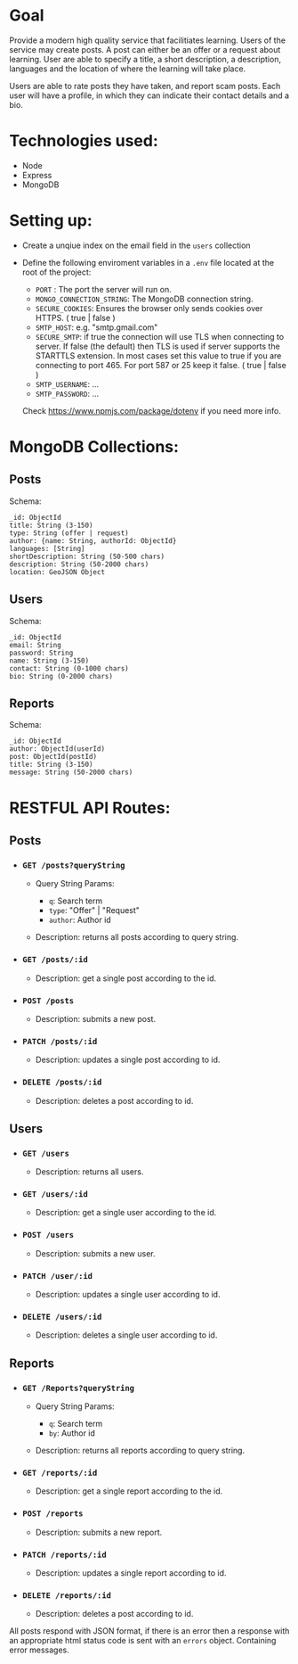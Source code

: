 # Goal
Provide a modern high quality service that facilitiates learning. Users of the service may create posts. A post can either be an offer or a request about learning. User are able to specify a title, a short description, a description, languages and the location of where the learning will take place.

Users are able to rate posts they have taken, and report scam posts. Each user will have a profile, in which they can indicate their contact details and a bio.

# Technologies used:
* Node
* Express
* MongoDB

# Setting up:
* Create a unqiue index on the email field in the `users` collection
* Define the following enviroment variables in a `.env` file located at the root of the project:
  * `PORT` : The port the server will run on.
  * `MONGO_CONNECTION_STRING`: The MongoDB connection string.
  * `SECURE_COOKIES`: Ensures the browser only sends cookies over HTTPS. ( true | false )
  * `SMTP_HOST`: e.g. "smtp.gmail.com"
  * `SECURE_SMTP`: if true the connection will use TLS when connecting to server. If false (the default) then TLS is used if server supports the STARTTLS extension. In most cases set this value to true if you are connecting to port 465. For port 587 or 25 keep it false. ( true | false )
  * `SMTP_USERNAME`: ...
  * `SMTP_PASSWORD`: ...
  


  Check https://www.npmjs.com/package/dotenv if you need more info.


# MongoDB Collections:

## Posts

Schema:

```
_id: ObjectId
title: String (3-150)
type: String (offer | request)
author: {name: String, authorId: ObjectId}
languages: [String]
shortDescription: String (50-500 chars)
description: String (50-2000 chars)
location: GeoJSON Object
```
## Users

Schema:

```
_id: ObjectId
email: String
password: String
name: String (3-150)
contact: String (0-1000 chars)
bio: String (0-2000 chars)
```

## Reports

Schema:

```
_id: ObjectId
author: ObjectId(userId)
post: ObjectId(postId)
title: String (3-150)
message: String (50-2000 chars)
```

# RESTFUL API Routes:

## Posts

* ### `GET /posts?queryString` 

    * Query String Params:
        * `q`: Search term
        * `type`: "Offer" | "Request"
        * `author`: Author id

    * Description: returns all posts according to query string.

* ### `GET /posts/:id`

    * Description: get a single post according to the id.


* ### `POST /posts`

    * Description: submits a new post.

* ### `PATCH /posts/:id`

    * Description: updates a single post according to id.

* ### `DELETE /posts/:id` 

    * Description: deletes a post according to id.

## Users

* ### `GET /users` 

    * Description: returns all users.

* ### `GET /users/:id`

    * Description: get a single user according to the id.


* ### `POST /users`

    * Description: submits a new user.

* ### `PATCH /user/:id`

    * Description: updates a single user according to id.

* ### `DELETE /users/:id` 

    * Description: deletes a single user according to id.

## Reports

* ### `GET /Reports?queryString` 

    * Query String Params:
        * `q`: Search term
        * `by`: Author id

    * Description: returns all reports according to query string.

* ### `GET /reports/:id`

    * Description: get a single report according to the id.


* ### `POST /reports`

    * Description: submits a new report.

* ### `PATCH /reports/:id`

    * Description: updates a single report according to id.

* ### `DELETE /reports/:id` 

    * Description: deletes a post according to id.

All posts respond with JSON format, if there is an error then a response with an appropriate html status code is sent with an `errors` object. Containing error messages.
